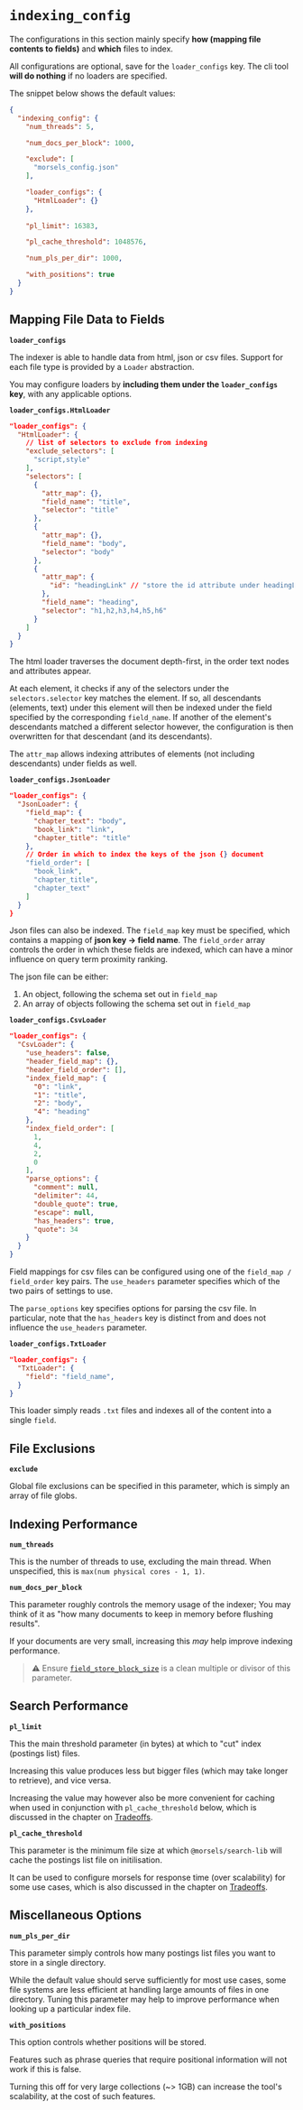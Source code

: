 # `indexing_config`

The configurations in this section mainly specify **how (mapping file contents to fields)** and **which** files to index.

All configurations are optional, save for the `loader_configs` key. The cli tool **will do nothing** if no loaders are specified.

The snippet below shows the default values:

```json
{
  "indexing_config": {
    "num_threads": 5,

    "num_docs_per_block": 1000,

    "exclude": [
      "morsels_config.json"
    ],

    "loader_configs": {
      "HtmlLoader": {}
    },
    
    "pl_limit": 16383,

    "pl_cache_threshold": 1048576,

    "num_pls_per_dir": 1000,

    "with_positions": true
  }
}
```


## Mapping File Data to Fields

**`loader_configs`**

The indexer is able to handle data from html, json or csv files. Support for each file type is provided by a `Loader` abstraction.

You may configure loaders by **including them under the `loader_configs` key**, with any applicable options.

**`loader_configs.HtmlLoader`**

```json
"loader_configs": {
  "HtmlLoader": {
    // list of selectors to exclude from indexing
    "exclude_selectors": [
      "script,style"
    ],
    "selectors": [
      {
        "attr_map": {},
        "field_name": "title",
        "selector": "title"
      },
      {
        "attr_map": {},
        "field_name": "body",
        "selector": "body"
      },
      {
        "attr_map": {
          "id": "headingLink" // "store the id attribute under headingLink"
        },
        "field_name": "heading",
        "selector": "h1,h2,h3,h4,h5,h6"
      }
    ]
  }
}
```

The html loader traverses the document depth-first, in the order text nodes and attributes appear.

At each element, it checks if any of the selectors under the `selectors.selector` key matches the element. If so, all descendants (elements, text) under this element will then be indexed under the field specified by the corresponding `field_name`. If another of the element's descendants matched a different selector however, the configuration is then overwritten for that descendant (and its descendants).

The `attr_map` allows indexing attributes of elements (not including descendants) under fields as well.

**`loader_configs.JsonLoader`**

```json
"loader_configs": {
  "JsonLoader": {
    "field_map": {
      "chapter_text": "body",
      "book_link": "link",
      "chapter_title": "title"
    },
    // Order in which to index the keys of the json {} document
    "field_order": [
      "book_link",
      "chapter_title",
      "chapter_text"
    ]
  }
}
```

Json files can also be indexed. The `field_map` key must be specified, which contains a mapping of **json key -> field name**.
The `field_order` array controls the order in which these fields are indexed, which can have a minor influence on query term proximity ranking.

The json file can be either:
1. An object, following the schema set out in `field_map`
2. An array of objects following the schema set out in `field_map`

**`loader_configs.CsvLoader`**

```json
"loader_configs": {
  "CsvLoader": {
    "use_headers": false,
    "header_field_map": {},
    "header_field_order": [],
    "index_field_map": {
      "0": "link",
      "1": "title",
      "2": "body",
      "4": "heading"
    },
    "index_field_order": [
      1,
      4,
      2,
      0
    ],
    "parse_options": {
      "comment": null,
      "delimiter": 44,
      "double_quote": true,
      "escape": null,
      "has_headers": true,
      "quote": 34
    }
  }
}
```

Field mappings for csv files can be configured using one of the `field_map / field_order` key pairs. The `use_headers` parameter specifies which of the two pairs of settings to use.

The `parse_options` key specifies options for parsing the csv file. In particular, note that the `has_headers` key is distinct from and does not influence the `use_headers` parameter.


**`loader_configs.TxtLoader`**

```json
"loader_configs": {
  "TxtLoader": {
    "field": "field_name",
  }
}
```

This loader simply reads `.txt` files and indexes all of the content into a single `field`.

## File Exclusions

**`exclude`**

Global file exclusions can be specified in this parameter, which is simply an array of file globs.

## Indexing Performance

**`num_threads`**

This is the number of threads to use, excluding the main thread. When unspecified, this is `max(num physical cores - 1, 1)`.

**`num_docs_per_block`**

This parameter roughly controls the memory usage of the indexer; You may think of it as "how many documents to keep in memory before flushing results".

If your documents are very small, increasing this *may* help improve indexing performance.

> ⚠️ Ensure [`field_store_block_size`](./fields.md) is a clean multiple or divisor of this parameter.


## Search Performance

**`pl_limit`**

This the main threshold parameter (in bytes) at which to "cut" index (postings list) files.

Increasing this value produces less but bigger files (which may take longer to retrieve), and vice versa.

Increasing the value may however also be more convenient for caching when used in conjunction with `pl_cache_threshold` below, which is discussed in the chapter on [Tradeoffs](../tradeoffs.md).

**`pl_cache_threshold`**

This parameter is the minimum file size at which `@morsels/search-lib` will cache the postings list file on initilisation.

It can be used to configure morsels for response time (over scalability) for some use cases, which is also discussed in the chapter on [Tradeoffs](../tradeoffs.md).

## Miscellaneous Options

**`num_pls_per_dir`**

This parameter simply controls how many postings list files you want to store in a single directory.

While the default value should serve sufficiently for most use cases, some file systems are less efficient at handling large amounts of files in one directory. Tuning this parameter may help to improve performance when looking up a particular index file.

**`with_positions`**

This option controls whether positions will be stored.

Features such as phrase queries that require positional information will not work if this is false.

Turning this off for very large collections (~> 1GB) can increase the tool's scalability, at the cost of such features.
